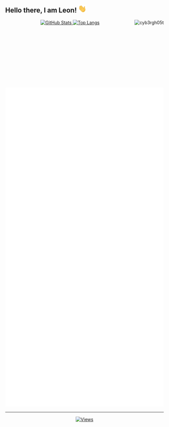 ## Hello there, I am Leon! <img alt="Wave" height="25px" src="assets/wave.gif">

<img align="right" alt="cyb3rgh05t" title="<3" height="215px" src="assets/cyb3rgh05t.gif">

<p align="center">
<a href="https://github.com/cyb3rgh05t" width="100%">
    <img alt="GitHub Stats" height="165px" src="https://github-readme-stats-ichbinleoon.vercel.app/api?username=cyb3rgh05t&count_private=true&show_icons=true&theme=dark&hide_border=true&hide_title=true&include_all_commits=true">
    <img alt="Top Langs" height="165px" src="https://github-readme-stats-ichbinleoon.vercel.app/api/top-langs?username=cyb3rgh05t&langs_count=10&layout=compact&hide_border=true&theme=dark">
</a>
</p>
</br>
<p align="center">
<a href="https://github.com/cyb3rgh05t" width="100%">
    <img alt="GitHub Stats Big" src="./github-metrics.svg">
</a>
</p>

---

<p align="center">
  <a href="https://github.com/cyb3rgh05t">
    <img alt="Views" src="https://komarev.com/ghpvc/?username=cyb3rgh05t&label=PROFILE+VIEWS&color=blueviolet">
  </a>
</p>
